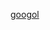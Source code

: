 [googol](https://www.google.com/search?q=dr&rlz=1CASACE_enSG1107&oq=dr&gs_lcrp=EgZjaHJvbWUyBggAEEUYOTIGCAEQRRg8MgYIAhBFGDsyDAgDEAAYQxiABBiKBTIMCAQQLhhDGIAEGIoFMgwIBRAuGEMYgAQYigUyBggGEEUYPDIGCAcQRRg80gEIMTMzNmowajeoAgiwAgE&sourceid=chrome&ie=UTF-8&surl=1&safe=active&ssui=on)
